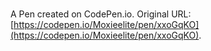 # 

A Pen created on CodePen.io. Original URL: [https://codepen.io/Moxieelite/pen/xxoGqKO](https://codepen.io/Moxieelite/pen/xxoGqKO).

